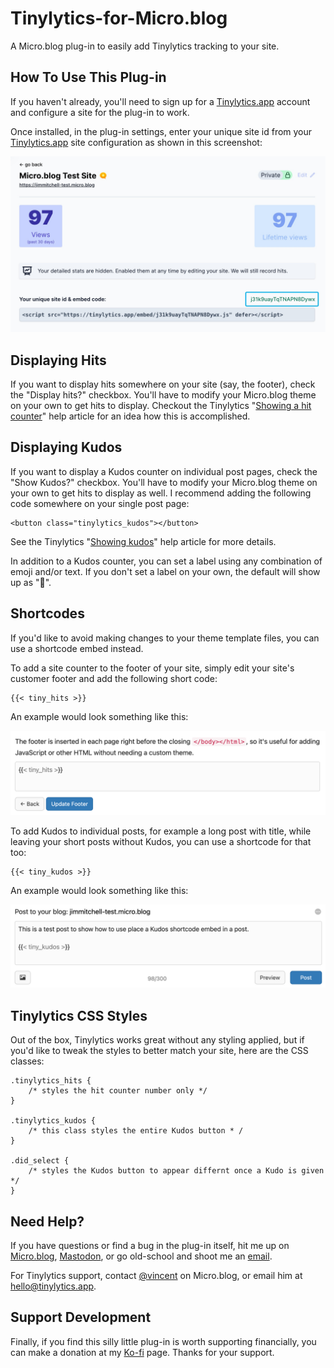 # Tinylytics-for-Micro.blog

A Micro.blog plug-in to easily add Tinylytics tracking to your site.

## How To Use This Plug-in

If you haven't already, you'll need to sign up for a [Tinylytics.app](https://tinylytics.app) account and configure a site for the plug-in to work.

Once installed, in the plug-in settings, enter your unique site id from your [Tinylytics.app](https://tinylytics.app) site configuration as shown in this screenshot:

<img src="screenshots/tinylytics.jpg" alt="tinylytics site id" width="700" />

## Displaying Hits

If you want to display hits somewhere on your site (say, the footer), check the "Display hits?" checkbox. You'll have to modify your Micro.blog theme on your own to get hits to display. 
Checkout the Tinylytics "[Showing a hit counter](https://tinylytics.app/docs/show_hit_counter)" help article for an idea how this is accomplished.

## Displaying Kudos

If you want to display a Kudos counter on individual post pages, check the "Show Kudos?" checkbox. You'll have to modify your Micro.blog theme on your own to get hits to display as well. I recommend adding the following code somewhere on your single post page:

````
<button class="tinylytics_kudos"></button>
````

See the Tinylytics "[Showing kudos](https://tinylytics.app/docs/showing_kudos)" help article for more details.

In addition to a Kudos counter, you can set a label using any combination of emoji and/or text. If you don't set a label on your own, the default will show up as "👋".

## Shortcodes

If you'd like to avoid making changes to your theme template files, you can use a shortcode embed instead.

To add a site counter to the footer of your site, simply edit your site's customer footer and add the following short code:

````
{{< tiny_hits >}}
````

An example would look something like this:

<img src="screenshots/tinyhits-example.png" alt="tinylytics hits shorcode" width="700" />

To add Kudos to individual posts, for example a long post with title, while leaving your short posts without Kudos, you can use a shortcode for that too:

````
{{< tiny_kudos >}}
````

An example would look something like this:

<img src="screenshots/tinykudos-example.png" alt="tinylytics kudos shorcode" width="700" />

## Tinylytics CSS Styles

Out of the box, Tinylytics works great without any styling applied, but if you'd like to tweak the styles to better match your site, here are the CSS classes:

````
.tinylytics_hits {
    /* styles the hit counter number only */
}

.tinylytics_kudos {
    /* this class styles the entire Kudos button * /
}

.did_select {
    /* styles the Kudos button to appear differnt once a Kudo is given */
}
````

## Need Help?

If you have questions or find a bug in the plug-in itself, hit me up on [Micro.blog](https://micro.blog/jimmitchell), [Mastodon](https://mastodon.social/@jimmitchell), or go old-school and shoot me an [email](mailto:hello@jimmitchell.org).

For Tinylytics support, contact [@vincent](https://micro.blog/vincent) on Micro.blog, or email him at [hello@tinylytics.app](mailto:hello@tinylytics.app).

## Support Development

Finally, if you find this silly little plug-in is worth supporting financially, you can make a donation at my [Ko-fi](https://ko-fi.com/jimmitchellmedia) page. Thanks for your support.
